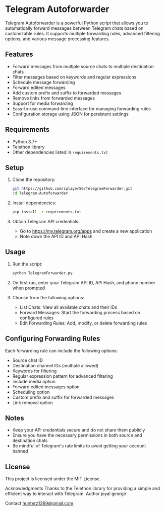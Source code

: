# Telegram Autoforwarder

Telegram Autoforwarder is a powerful Python script that allows you to automatically forward messages between Telegram chats based on customizable rules. It supports multiple forwarding rules, advanced filtering options, and various message processing features.

## Features

- Forward messages from multiple source chats to multiple destination chats
- Filter messages based on keywords and regular expressions
- Schedule message forwarding
- Forward edited messages
- Add custom prefix and suffix to forwarded messages
- Remove links from forwarded messages
- Support for media forwarding
- Easy-to-use command-line interface for managing forwarding rules
- Configuration storage using JSON for persistent settings

## Requirements

- Python 3.7+
- Telethon library
- Other dependencies listed in `requirements.txt`

## Setup

1. Clone the repository:

   ```bash
   git https://github.com/zplayer50/TelegramForwarder.git
   cd Telegram-Autoforwarder
   ```

2. Install dependencies:

   ```bash
   pip install -r requirements.txt
   ```

3. Obtain Telegram API credentials:

   - Go to https://my.telegram.org/apps and create a new application
   - Note down the API ID and API Hash

## Usage

1. Run the script:

   ```bash
   python TelegramForwarder.py
   ```

2. On first run, enter your Telegram API ID, API Hash, and phone number when prompted

3. Choose from the following options:
   - List Chats: View all available chats and their IDs
   - Forward Messages: Start the forwarding process based on configured rules
   - Edit Forwarding Rules: Add, modify, or delete forwarding rules

## Configuring Forwarding Rules

Each forwarding rule can include the following options:

- Source chat ID
- Destination channel IDs (multiple allowed)
- Keywords for filtering
- Regular expression pattern for advanced filtering
- Include media option
- Forward edited messages option
- Scheduling option
- Custom prefix and suffix for forwarded messages
- Link removal option

## Notes

- Keep your API credentials secure and do not share them publicly
- Ensure you have the necessary permissions in both source and destination chats
- Be mindful of Telegram's rate limits to avoid getting your account banned

## License

This project is licensed under the MIT License.


Acknowledgments
Thanks to the Telethon library for providing a simple and efficient way to interact with Telegram.
Author
joyal george

Contact
hunterz1389@gmail.com
